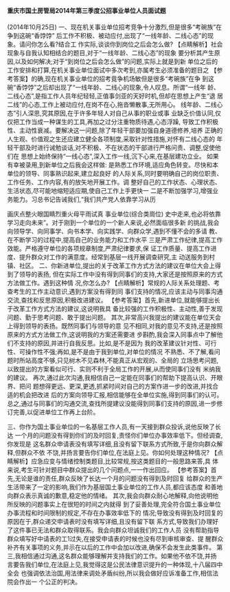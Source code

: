 #### 重庆市国土房管局2014年第三季度公招事业单位人员面试题
(2014年10月25日)
一、现在机关事业单位招考竞争十分激烈,但是很多“考碗族”在争到这碗“香饽饽”
后工作不积极、被动应付,出现了“一线年龄、二线心态”的现象。请问你怎么看?结合工
作实际,谈谈你到岗位之后会怎么做?
【点睛解析】社会现象与自我认知相结合的题目,对于“一线年龄、二线心态”的现象
要分析其产生原因,以及如何解决;对于“到岗位之后会怎么做”的问题,实际上就是到新
单位之后的工作安排和打算,在机关事业单位面试中多次考到,亦属考生必须准备的题目之
【参考答案】的确,现在机关事业单位的招考竟争机场敏但是很多“考碗族”在争
到这碗“香饽饽”之后却出现了“一线年龄、二线心的现象,令人叹息。所谓“一线年
龄、二线心态”,是指工作人员年纪轻轻,正值事剑亚的天好时机,但却在思想上产生“退
居二线”的心态,工作上被动应付,在岗不在心,拖沓懒散事,无所用心。
线年龄、二线心态”引人深思,究其原因,在于许多年轻人对自己从事的职业或事
业缺乏价值认同,仅仅把工作当成一种谋生的工具,再加之过分注重物质待遇,心态浮躁,
导致工作积极性、主动性衰减。要解决这一问题,除了年轻干部要加强自身道德修养,培养
正确的人生观、价值观之生还应建立健全各项制度,采取针对性措施,对怀有二线心态的
年轻干部及时进行诫勉谈话,对不积极、不在状态的干部进行严格问责、调整,促使他们在
思想上始终保持“一线心态”,深入工作一线,沉下心来,在基层建功立业。
如果有幸被录用,到新单位之后我会这样做:
是熟悉工作环境,适应角色转变。尽快和本单位的领导、同事熟识起来,建立起良好
的人际关系,同时要明确自己的岗位职责、工作任务、工作内容,有的放矢地开展工作。调
整好自己的工作状态、心理状态、生活状态,尽可能地缩短适应期,使自己工作上手更快一
二是不断加强学习,增强业务能力。习总书记告诫我们,“我们共产党人依靠学习从历



画庆点整火眼国睛烈重火母平雨试真
事业单位(综合类崗位)
史中走来,也必将依靠学习走向未来”。对于刚到一个单位的一个新人来说,必然面临很多新
的挑战,我会向领导学、向同事学、向书本学、向实践学、向群众学,遇到不懂不会的多请
教、在不断学习的过程中,提高自己的业务能力和工作水平
三是严肃工作纪律,提高工作效能。严格遵守单位的各项规章制度,严肃纪律要求,保
证工作质量、提高工作进度、提升群众对工作的满意度。经常到基层一线开展调查研究,主
动送服务到村镇、社区。
二、你新进单位,提出的关于改革工作方式方法的建议在单位大会上得到了领导的表扬,
但在实际工作中没有得到同事们的支持,大家还是按照原来的方式方法做工作。遇到这种情
况,你怎么办?
【点睛解析】常规的人际关系处理题、考查考生的工作主动意识,遇到方案没有得到同
事们支持的情况,应该主动与同事沟通交流,查找和反思原因,积极改进建议。
【参考答案】首先,新进单位,就能够提出长于改革工作方式方法的建议,这说明我具
备比较强的工作积极性、主动性,善于发现问题、勤于思考问题、敢于提出问题。
其次,非常高兴我提出的建议能在单位天会上得到领导的表扬。既然同事们与领导的意
见不相同,对我的意见不支持,还是按照原来的方式方法做工作,这说明我的方案还需要进
步斟酌,我会深入同事点中了解他们不支持的原因,并进行自我反思。比如,是不是因为
我的改革建议针对性、可行性、可操作性不强;再如,是不是由于我到单位,对单位的情况
不熟悉、不了解,看问题时所站高度不够,只见树木不见森林,不能真正从宏观的、全局的
立场思考问题,以致提出的方案看似可行、实则不利于全局工作的开展,从而使同事们没有
米纳我的建议。
再次,通过此次沟通,我相信自己一定能在同事们的帮助下提高认识、开眼界、把问
题想得更远、更深,更透,抓紧时间对自己的方案作进一步的改进,并找合适的机会把改进
后的方案向领导汇报,相信能够在全单位实施,得到同事们的认可。
总之,通过与同事们的沟通交流,查找所提建议没能得到同事们支持的原因,进一步修
订完善,以促进单位工作再上台阶。




三、你作为国土事业单位的一名基层工作人员,有一天接到群众投诉,说他反映了长达
一个月的问题没有得到你们的及时回复,责怪你们单位办事效率低下。但经调查,你发现是
这名群众申请表没有填写详细,且没有留下联系方式所致,于是你向群众解释,但群众不依
不饶,并扬言要告你们单位,在法庭上见。你如何处理这种情况?
【点睛解析】应急应变与情绪控制类题目,比较常规,按这类题目的一般思路来答,具
体来说,考生可针对题目中群众提出的几个问题点,一一作出回应。
【参考答案】首先,无论是谁的责任,群众反映了长达一个月的问题没有得到及时回复
给群众的生产生活带来了一定的影响,我们作为基层国土事业单位的工作人员,都应该态度
和善地向群众表示真诚的歉意,稳定他的情绪。
其次,我会向群众耐心地解释,向他说明他所反映的问题事实上在很短的时间之内就得
到了妥善处理,完全符合国土事业单位办事流程和时间限制的规定,不存在办事效率低下的
情况;导致没有得到及时回复的原因在于,群众递交申请表时没有填写详细,且没有留下联
系方式,导致我们办理好了这件事已无法和群众取得联系。我会向群众坦诚我们的工作人员
没有帮助指导群众填写好中请表的工1过失,在接受申请表的时候也没有尽到审核审查、提
醒群众补齐有关事项的义务,并示在以后的工作中会加以改进,确保不会发生此类事件。
第三,我相信通过沟通,这名群众能够理解并支持我们的工作。如果他不依不饶,并扬
言要告我们单位,在法庭上见,我觉得这是公民法律意识提升的一种体现,十八届四中全会
也强调依法治国,用法律来调处矛盾纠纷,所以我会做好应诉准备工作,相信法院会作出一
个公正的判决。




















































